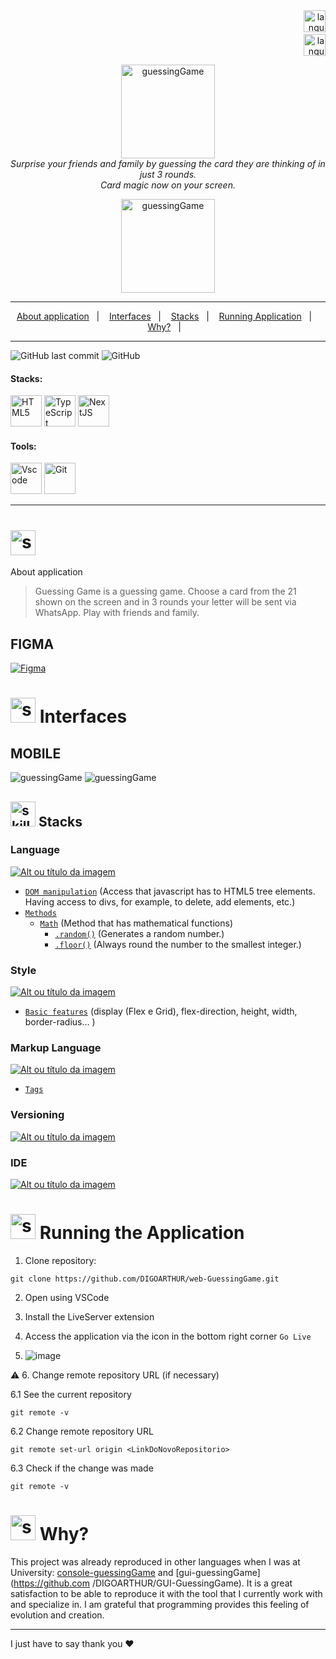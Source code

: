 <!--  docs: update Readme   -->


<!-- VISUALIZAR NO README VSCODE  CTRL + K  V -->

<!-------------------------------------------------------------------->
<!-- COMO CONSTRUIR BADGES ---------
<!--------------------------------------------------------------------
https://www.youtube.com/watch?v=cRoBt6AZgjc
https://dev.to/envoy_/150-badges-for-github-pnk

    BUILD 
      https://shields.io
    ICONS
    https://simpleicons.org/?q=react

     EXEMPLO
     <a href="https://devdigoarthur.notion.site/Map-a87c73417a064372b122bf448f4c6ed4"> ![Alt ou título da imagem](https://img.shields.io/badge/-JavaScript-/?logo=JavaScript&logoColor=white&color=yellow)<a/>

# JavaScript - Nome que aparece na Bag
# logo=JavaScript - Muda a logo vide <https://simpleicons.org/?q=react>
# color=yellow - Define a cor da bag vide <https://shields.io>
# logoColor=white - Define a cor do icone
-->
<!-------------------------------------------------------------------->
<!------------------------------------ LANGUAGE BUTTONS-->
<!-------------------------------------------------------------------->
<div align="right">
<a href="https://github.com/DIGOARTHUR/web-GuessingGame/tree/main#readme">
    <img  height="35" src="https://github-production-user-asset-6210df.s3.amazonaws.com/59892368/257623321-95c81f57-b751-4956-b0ab-7a804ae44506.svg" alt="language_USA" border="0">
<a/>
<br/>
<a href="https://github.com/DIGOARTHUR/web-GuessingGame/blob/main/README.md">
<img  alt="language_Brazil"  height="35" src="https://github-production-user-asset-6210df.s3.amazonaws.com/59892368/258252924-3c572826-3b6d-46da-b5d0-dde3879748c5.svg">
<a/>

</div>


<!-------------------------------------------------------------------->
 <!------------------------------------BANNER PROJECT----------------->
<!-------------------------------------- 280 x 1400 ------------------------------>


<p align="center">

   <img  height="150" alt="guessingGame" title="guessingGame" src="https://github-production-user-asset-6210df.s3.amazonaws.com/59892368/257309670-873637f7-9191-43f4-b7d3-d5f8a2842342.svg" />
  <br>
  <i>Surprise your friends and family by guessing the card they are thinking of in just 3 rounds.

   <br>
  Card magic now on your screen. </i>
  <br>



<p align="center"> 
 <img  height="150" alt="guessingGame" title="guessingGame" src="https://github.com/DIGOARTHUR/web-GuessingGame/assets/59892368/ff499031-0095-4ce1-a44b-553b08562901" />
</p>
</p>

---
<!-------------------------------------------------------------------->
<!------------------------------------SUMMARY------------------------->
<!-------------------------------------------------------------------->
<p align="center">
  <a href="https://github.com/DIGOARTHUR/web-GuessingGame/tree/main#--sobre-a-aplicação">About application</a>&nbsp;&nbsp;&nbsp;|&nbsp;&nbsp;&nbsp;
  <a href="https://github.com/DIGOARTHUR/web-GuessingGame/tree/main#--interfaces-"> Interfaces</a>&nbsp;&nbsp;&nbsp;|&nbsp;&nbsp;&nbsp;
  <a href="https://github.com/DIGOARTHUR/web-GuessingGame/tree/main#-stacks-"> Stacks</a>&nbsp;&nbsp;&nbsp;|&nbsp;&nbsp;&nbsp;
  <a href="https://github.com/DIGOARTHUR/web-GuessingGame/tree/main#-rodando-a-aplicação">Running Application</a>&nbsp;&nbsp;&nbsp;|&nbsp;&nbsp;&nbsp;
  <a href="https://github.com/DIGOARTHUR/web-GuessingGame/tree/main#-por-que--">Why?</a>&nbsp;&nbsp;&nbsp;|&nbsp;&nbsp;&nbsp;
</p>  

---
<!-------------------------------------------------------------------->
 <!------------------------------------BADGES PROJECT  ---------------->
 <!-------------------------------------------------------------------->

 
  ![GitHub last commit](https://img.shields.io/github/last-commit/digoarthur/web-GuessingGame
)
  ![GitHub](https://img.shields.io/github/license/digoarthur/web-GuessingGame
)
  
  
<!-------------------------------------------------------------------->
 <!------------------------------------STACKS && TOOLS --------->
  <!-------------------------------------------------------------------->

  
#### Stacks:
<p align="left">
 <a href="https://developer.mozilla.org/pt-BR/docs/Web/HTML"><img  alt="HTML5"  width="50" height="50" src="https://user-images.githubusercontent.com/59892368/222955162-5b69600b-8953-45bd-9144-56fb3491d54e.svg"><a/>
   <a href="https://developer.mozilla.org/pt-BR/docs/Web/CSS"><img  alt="TypeScript"  width="50" height="50" src="https://github-production-user-asset-6210df.s3.amazonaws.com/59892368/257308759-83b27da1-d95c-4e09-9836-696c466e3597.svg"><a/>
    <a href="https://developer.mozilla.org/pt-BR/docs/Web/JavaScript"><img  alt="NextJS"  width="50" height="50" src="https://github-production-user-asset-6210df.s3.amazonaws.com/59892368/257308879-0aa8e032-4877-411d-84e4-a5aa74f924cb.svg"><a/>

</p>
  
   

 <!------------------------------------TOOLS-->
 #### Tools:
 <a href="https://code.visualstudio.com/"><img  alt="Vscode"  width="50" height="50" src="https://user-images.githubusercontent.com/59892368/223381414-d3066c8b-c3ee-4fae-943d-481857e88000.svg"><a/>
 <a href="https://git-scm.com/"><img  alt="Git"  width="50" height="50" src="https://user-images.githubusercontent.com/59892368/223381109-88617798-75ae-4f3a-bc4a-1210637f818c.svg"><a/>

  
<hr>







  
   <!-------------------------------------------------------------------->
   <!------------------------------------DESCRIPTION--------------------->
   <!---write here : talk a little about project: what's does, example.  -->
   
# <img  alt="skills"  width="40" height="40" src="https://user-images.githubusercontent.com/59892368/148622497-164365e8-f6b0-4f40-bc75-a0ed4da6059b.png">  
About application

> Guessing Game is a guessing game. Choose a card from the 21 shown on the screen and in 3 rounds your letter will be sent via WhatsApp.
> Play with friends and family.
  
 <!-------------------------------------------------------------------->
<!------------------------------------LAYOUT -->
<!-------------------------------------------------------------------->




 

## FIGMA 
  <a href="https://www.figma.com/file/5xA8SXk2yTo6q1Y3ekF92I/Guessing-Game?type=design&node-id=0%3A1&mode=design&t=3Vkbgaa6LwXtOKaw-1" target="_blank"><img alt="Figma" src="https://img.shields.io/badge/figma%20-%23F24E1E.svg?&style=for-the-badge&logo=figma&logoColor=white"/></a>


  
# <img  alt="skills"  width="40" height="40" src="https://user-images.githubusercontent.com/59892368/149667468-f228e4e8-c2f0-474d-858d-6b9216f49b2f.png">  Interfaces <!---write here : demonstration of the application layout.  -->
  

## MOBILE

<div>
   
<img  alt="guessingGame" title="guessingGame" src="https://github-production-user-asset-6210df.s3.amazonaws.com/59892368/263471748-5c8cd99d-5d6b-4e37-990e-b77ed86a3b66.png" />
   
<img  alt="guessingGame" title="guessingGame" src="https://github-production-user-asset-6210df.s3.amazonaws.com/59892368/263471746-fda2e50f-821d-4cce-a33e-6be07ce76728.png" />

<div >




  


  

  


  

  <!-------------------------------------------------------------------->
  <!------------------------------------LIST: STACKS , LIBS & TOOLS------->
  <!-------------------------------------------------------------------->
## <img  alt="skills"  width="40" height="40" src="https://user-images.githubusercontent.com/59892368/197614534-e12fb94a-b5cf-44ff-8d57-debad7299b0b.png"> Stacks <!---write here: learned concepts; -->


  
### Language
 <a href="https://www.typescriptlang.org/"> ![Alt ou título da imagem](https://img.shields.io/badge/-Javascript-/?logo=TypeScript&logoColor=white&color=yellow)<a/>
 * [`DOM manipulation`](https://www.typescriptlang.org/) (Access that javascript has to HTML5 tree elements. Having access to divs, for example, to delete, add elements, etc.)
 * [`Methods`](https://www.typescriptlang.org/) 
     * [`Math`](https://developer.mozilla.org/pt-BR/docs/Web/JavaScript/Reference/Global_Objects/Map) (Method that has mathematical functions)
       * [`.random()`](https://www.w3schools.com/js/js_async.asp) (Generates a random number.)
       * [`.floor()`](https://www.w3schools.com/js/js_async.asp) (Always round the number to the smallest integer.)
     
### Style
 <a href="https://developer.mozilla.org/pt-BR/docs/Web/CSS"> ![Alt ou título da imagem](https://img.shields.io/badge/-CSS3-/?logo=CSS3&logoColor=white&color=blue)<a/> 
  * [`Basic features`](https://chakra-ui.com/docs/styled-system/style-props) (display (Flex e Grid), flex-direction, height, width, border-radius... )

  
### Markup Language
 <a href="https://nextjs.org"> ![Alt ou título da imagem](https://img.shields.io/badge/-HTML5-/?logo=HTML5&logoColor=white&color=orange)<a/>  
  * [`Tags`](https://chakra-ui.com/docs/styled-system/style-props)

  
 ### Versioning
 <a href="https://git-scm.com"> ![Alt ou título da imagem](https://img.shields.io/badge/-Git-/?logo=Git&logoColor=white&color=red)<a/> 
 ### IDE
 <a href="https://code.visualstudio.com"> ![Alt ou título da imagem](https://img.shields.io/badge/-VisualStudioCode-/?logo=VisualStudioCode&logoColor=white&color=informational)<a/> 

 
   <!-------------------------------------------------------------------->
  <!------------------------------------RUN APP------------------------->
   <!-------------------------------------------------------------------->
   
 # <img  alt="skills"  width="40" height="40" src="https://user-images.githubusercontent.com/59892368/142216697-dd93272c-c614-4664-9d63-c4e4dfc3e0f3.gif"> Running the Application
 

1. Clone repository:

```
git clone https://github.com/DIGOARTHUR/web-GuessingGame.git
```

2. Open using VSCode


3. Install the LiveServer extension


4. Access the application via the icon in the bottom right corner `Go Live`
   
5. ![image](https://github.com/DIGOARTHUR/web-GuessingGame/assets/59892368/3e2b97e2-de11-4028-ae40-fd4975bd8114)


:warning: 6. Change remote repository URL (if necessary)

  6.1 See the current repository
```
git remote -v
```
  6.2 Change remote repository URL
```
git remote set-url origin <LinkDoNovoRepositorio>
```
  6.3 Check if the change was made
```
git remote -v
```




  <!-------------------------------------------------------------------->
  <!------------------------------------WHY/THANKS--------------------->
  <!-------------------------------------------------------------------->



 # <img  alt="skills"  width="40" height="40" src="https://user-images.githubusercontent.com/59892368/148622627-c1eaa513-ca90-49e2-b5b8-c11d369becef.png"> Why?  <!---write here : motivation that led to created ; why did you do this program?   -->
This project was already reproduced in other languages ​​when I was at University: [console-guessingGame](https://github.com/DIGOARTHUR/Console-GuessingGame) and [gui-guessingGame](https://github.com /DIGOARTHUR/GUI-GuessingGame).
 It is a great satisfaction to be able to reproduce it with the tool that I currently work with and specialize in. I am grateful that programming provides this feeling of evolution and creation.

 ---

I just have to say thank you ♥
  
  



